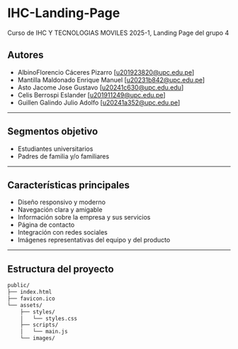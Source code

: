 # IHC-Landing-Page
Curso de IHC Y TECNOLOGIAS MOVILES 2025-1, Landing Page del grupo 4
##  Autores

- AlbinoFlorencio Cáceres Pizarro  [u201923820@upc.edu.pe]
- Mantilla Maldonado Enrique Manuel [u20231b842@upc.edu.pe]
- Asto Jacome Jose Gustavo [u20241c630@upc.edu.edu]
- Celis Berrospi Eslander [u201911249@upc.edu.pe]
- Guillen Galindo Julio Adolfo [u20241a352@upc.edu.pe]

---

##  Segmentos objetivo

- Estudiantes universitarios
- Padres de familia y/o familiares


---

##  Características principales

- Diseño responsivo y moderno
- Navegación clara y amigable
- Información sobre la empresa y sus servicios
- Página de contacto
- Integración con redes sociales
- Imágenes representativas del equipo y del producto

---

##  Estructura del proyecto

```bash
public/
├── index.html
├── favicon.ico
└── assets/
    ├── styles/
    │   └── styles.css
    ├── scripts/
    │   └── main.js
    └── images/
